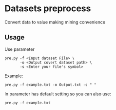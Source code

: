 # Datasets preprocess

Convert data to value making mining convenience

## Usage

Use parameter

	pre.py -f <Input dataset File> \
		   -o <Output covert dataset path> \
		   -s <Enter your file's symbol>

Example:
	
	pre.py -f example.txt -o Output.txt -s " "

In parameter has default setting so you can also use:

	pre.py -f example.txt



